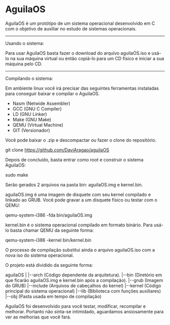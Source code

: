 AguilaOS
=====
AguilaOS é um protótipo de um sistema operacional desenvolvido em C com o objetivo de auxiliar no estudo de sistemas operacionais.

---
Usando o sistema:

Para usar AguilaOS basta fazer o download do arquivo aguilaOS.iso e usá-lo na sua máquina virtual ou então copiá-lo para um CD físico e iniciar a sua máquina pelo CD.

---
Compilando o sistema:

Em ambiente linux você irá precisar das seguintes ferramentas instaladas para conseguir baixar e compilar o AguilaOS.

- Nasm (Netwide Assembler)
- GCC (GNU C Compiler)
- LD (GNU Linker)
- Make (GNU Make)
- QEMU (Virtual Machine)
- GIT (Versionador)

Você pode baixar o .zip e descompactar ou fazer o clone do repositório.

git clone https://github.com/DaviAragao/aguilaOS

Depois de concluído, basta entrar como root e construir o sistema AguilaOS:

sudo make

Serão gerados 2 arquivos na pasta bin: aguilaOS.img e kernel.bin.

aguilaOS.img é uma imagem de disquete com seu kernel compilado e linkado ao GRUB. Você pode gravar a um disquete físico ou testar com o QEMU:

qemu-system-i386 -fda bin/aguilaOS.img

kernel.bin é o sistema operacional compilado em formato binário. Para usá-lo basta chamar QEMU da seguinte forma: 

qemu-system-i386 -kernel bin/kernel.bin

O processo de compilação substitui ainda o arquivo aguilaOS.iso com a nova iso do sistema operacional.

O projeto está dividido da seguinte forma:

aguilaOS
|
|--arch (Código dependente da arquitetura).
|--bin (Diretório em que ficarão aguilaOS.img e kernel.bin após a compilação).
|--grub (Imagem do GRUB)
|--include (Arquivos de cabeçalhos do kernel)
|--kernel (Código principal do sistema operacional)
|--lib (Biblioteca com funções auxiliares)
|--obj (Pasta usada em tempo de compilação)

AguilaOS foi desenvolvido para você testar, modificar, recompilar e melhorar. Portanto não sinta-se intimidado, aguardamos ansiosamente para ver as melhorias que você fará.
